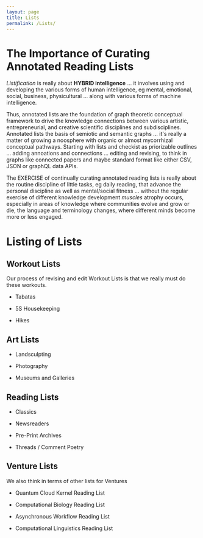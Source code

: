 ```yaml
---
layout: page
title: Lists
permalink: /Lists/
---
```



# The Importance of Curating Annotated Reading Lists

*Listification* is really about **HYBRID intelligence** ... it involves using and developing the various forms of human intelligence, eg mental, emotional, social, business, physicultural ... along with various forms of machine intelligence. 

Thus, annotated lists are the foundation of graph theoretic conceptual framework to drive the knowledge connections between various artistic, entrepreneurial, and creative scientific disciplines and subdisciplines. Annotated lists the basis of semiotic and semantic graphs ... it's really a matter of growing a noosphere with organic or almost mycorrhizal conceptual pathways. Starting with lists and checkist as priorizable outlines ... adding annoations and connections ... editing and revising, to think in graphs like connected papers and maybe standard format like either CSV, JSON or graphQL data APIs.


The EXERCISE of continually curating annotated reading lists is really about the routine discipline of little tasks, eg daily reading, that advance the personal discipline as well as mental/social fitness ... without the regular exercise of different knowledge development *muscles* atrophy occurs, especially in areas of knowledge where communities evolve and grow or die, the language and terminology changes, where different minds become more or less engaged.

# Listing of Lists

## Workout Lists

Our process of revising and edit Workout Lists is that we really must do these workouts.

* Tabatas

* 5S Housekeeping

* Hikes

## Art Lists

* Landsculpting

* Photography

* Museums and Galleries

## Reading Lists

* Classics

* Newsreaders

* Pre-Print Archives

* Threads / Comment Poetry

## Venture Lists

We also think in terms of other lists for Ventures

* Quantum Cloud Kernel Reading List

* Computational Biology Reading List

* Asynchronous Workflow Reading List

* Computational Linguistics Reading List

